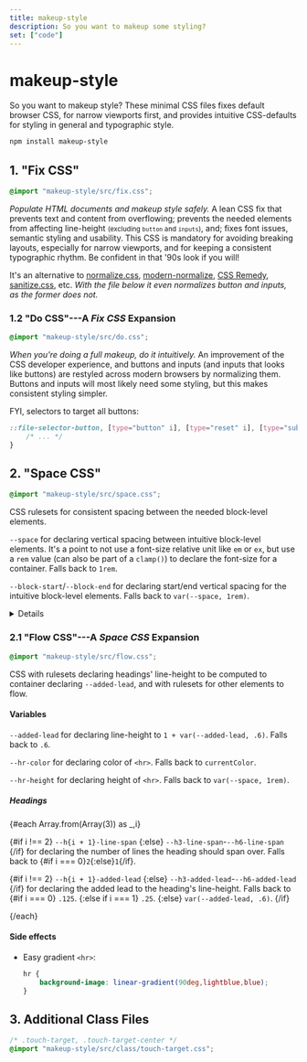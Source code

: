 ```yaml
---
title: makeup-style
description: So you want to makeup some styling?
set: ["code"]
---
```


# makeup-style

So you want to makeup style? These minimal CSS files fixes default browser CSS, for narrow viewports first, and provides intuitive CSS-defaults for styling in general and typographic style.

```sh
npm install makeup-style
```

## 1. "Fix CSS"

```css
@import "makeup-style/src/fix.css";
```

*Populate HTML documents and makeup style safely.* A lean CSS fix that prevents text and content from overflowing; prevents the needed elements from affecting line-height <small>(excluding `button` and `inputs`)</small>, and; fixes font issues, semantic styling and usability. This CSS is mandatory for avoiding breaking layouts, especially for narrow viewports, and for keeping a consistent typographic rhythm. Be confident in that '90s look if you will!

It's an alternative to [normalize.css][nc], [modern-normalize][mn], [CSS Remedy][cr], [sanitize.css][sc], etc. *With the file below it even normalizes button and inputs, as the former does not.*

### 1.2 "Do CSS"---A <cite>Fix CSS</cite> Expansion

```css
@import "makeup-style/src/do.css";
```

*When you're doing a full makeup, do it intuitively.* An improvement of the CSS developer experience, and buttons and inputs (and inputs that looks like buttons) are restyled across modern browsers by normalizing them. Buttons and inputs will most likely need some styling, but this makes consistent styling simpler.

FYI, selectors to target all buttons:

```css
::file-selector-button, [type="button" i], [type="reset" i], [type="submit" i], button {
	/* ... */
}
```

## 2. "Space CSS"

```css
@import "makeup-style/src/space.css";
```

CSS rulesets for consistent spacing between the needed block-level elements.

`--space` for declaring vertical spacing between intuitive block-level elements. It's a point to not use a font-size relative unit like `em` or `ex`, but use a `rem` value (can also be part of a `clamp()`) to declare the font-size for a container. Falls back to `1rem`.

`--block-start`/`--block-end` for declaring start/end vertical spacing for the intuitive block-level elements. Falls back to `var(--space, 1rem)`.

<Details>
<span slot="summary">Example</span>


```css
:root {
	--font-size: clamp(
		1rem, 4.8vw, 1.3rem
	);
}

.content {
	--space: var(--font-size);
	font-size: var(--font-size);
}

@media (min-width: 900px) {
	:root {
		--font-size: 1.1rem;
	}
}
```

</Details>

### 2.1 "Flow CSS"---A <cite>Space CSS</cite> Expansion

```css
@import "makeup-style/src/flow.css";
```

CSS with rulesets declaring headings' line-height to be computed to container declaring `--added-lead`, and with rulesets for other elements to flow.

#### Variables

`--added-lead` for declaring line-height to `1 + var(--added-lead, .6)`. Falls back to `.6`.

`--hr-color` for declaring color of `<hr>`. Falls back to `currentColor`.

`--hr-height` for declaring height of `<hr>`. Falls back to `var(--space, 1rem)`.

##### Headings

{#each Array.from(Array(3)) as _,i}

<p>
	{#if i !== 2}
		<code>--h{i + 1}-line-span</code>
	{:else}
		<code>--h3-line-span</code>-<code>--h6-line-span</code>
	{/if}
	for declaring the number of lines the heading should span over. Falls back to 
	{#if i === 0}<code>2</code>{:else}<code>1</code>{/if}.
</p>

<p>
	{#if i !== 2}
		<code>--h{i + 1}-added-lead</code>
	{:else}
		<code>--h3-added-lead</code>-<code>--h6-added-lead</code>
	{/if}
	for declaring the added lead to the heading's line-height. Falls back to
	{#if i === 0}
		<code>.125</code>.
	{:else if i === 1}
		<code>.25</code>.
	{:else}
		<code>var(--added-lead, .6)</code>.
	{/if}
</p>

{/each}

#### Side effects

- Easy gradient `<hr>`:

	```css
	hr {
		background-image: linear-gradient(90deg,lightblue,blue);
	}
	```

## 3. Additional Class Files

```css
/* .touch-target, .touch-target-center */
@import "makeup-style/src/class/touch-target.css";
```

[amcr]: https://piccalil.li/blog/a-modern-css-reset/
[cc]: https://cube.fyi/
[cr]: https://github.com/jensimmons/cssremedy
[mn]: https://github.com/sindresorhus/modern-normalize
[mccr]: https://www.joshwcomeau.com/css/custom-css-reset/
[nc]: https://github.com/necolas/normalize.css/
[op]: https://open-props.style/
[sc]: https://github.com/csstools/sanitize.css

<script>
 	import Details from "/src/libs/Details.svelte";
</script>
